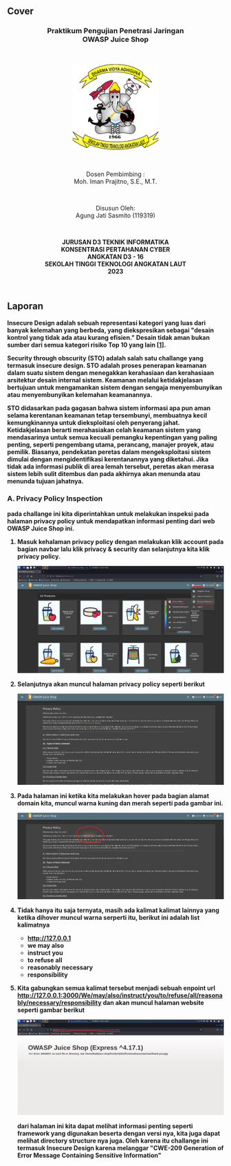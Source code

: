 ## Cover

<h3 align="center">
    <b>Praktikum Pengujian Penetrasi Jaringan</b><br>
    OWASP Juice Shop<br>
     
</h3>
<br>
<p align="center">
  <img src="../../public/logo_sttal.png" alt="Logo STTAL" width="200">
</p>
<br>
<p align="center">
    Dosen Pembimbing :<br>
    Moh. Iman Prajitno, S.E., M.T.
</p>
<br>
<p align="center">
    Disusun Oleh:<br>
    Agung Jati Sasmito (119319)
</p>
<br>
<p align="center">
    <b>
        JURUSAN D3 TEKNIK INFORMATIKA <br>
        KONSENTRASI PERTAHANAN CYBER <br>
        ANGKATAN D3 - 16 <br> 
        SEKOLAH TINGGI TEKNOLOGI ANGKATAN LAUT <br>
        2023
    </br>
</p>
<br>


## Laporan

Insecure Design adalah sebuah representasi kategori yang luas dari banyak kelemahan yang berbeda, yang diekspresikan sebagai "desain kontrol yang tidak ada atau kurang efisien." Desain tidak aman bukan sumber dari semua kategori risiko Top 10 yang lain [[1](https://owasp.org/Top10/id/A04_2021-Insecure_Design/)].

Security through obscurity (STO) adalah salah satu challange yang termasuk insecure design. STO adalah proses penerapan keamanan dalam suatu sistem dengan menegakkan kerahasiaan dan kerahasiaan arsitektur desain internal sistem. Keamanan melalui ketidakjelasan bertujuan untuk mengamankan sistem dengan sengaja menyembunyikan atau menyembunyikan kelemahan keamanannya.

STO didasarkan pada gagasan bahwa sistem informasi apa pun aman selama kerentanan keamanan tetap tersembunyi, membuatnya kecil kemungkinannya untuk dieksploitasi oleh penyerang jahat. Ketidakjelasan berarti merahasiakan celah keamanan sistem yang mendasarinya untuk semua kecuali pemangku kepentingan yang paling penting, seperti pengembang utama, perancang, manajer proyek, atau pemilik. Biasanya, pendekatan peretas dalam mengeksploitasi sistem dimulai dengan mengidentifikasi kerentanannya yang diketahui. Jika tidak ada informasi publik di area lemah tersebut, peretas akan merasa sistem lebih sulit ditembus dan pada akhirnya akan menunda atau menunda tujuan jahatnya.

### A. Privacy Policy Inspection

pada challange ini kita diperintahkan untuk melakukan inspeksi pada halaman privacy policy untuk mendapatkan informasi penting dari web OWASP Juice Shop ini.

1. Masuk kehalaman privacy policy dengan melakukan klik account pada bagian navbar lalu klik privacy & security dan selanjutnya kita klik privacy policy.

    ![Screenshot](images/1.png)

2. Selanjutnya akan muncul halaman privacy policy seperti berikut

    ![Screenshot](images/2.png)

3. Pada halaman ini ketika kita melakukan hover pada bagian alamat domain kita, muncul warna kuning dan merah seperti pada gambar ini.

    ![Screenshot](images/3.png)

4. Tidak hanya itu saja ternyata, masih ada kalimat kalimat lainnya yang ketika dihover muncul warna serperti itu, berikut ini adalah list kalimatnya

    - http://127.0.0.1
    - we may also
    - instruct you
    - to refuse all
    - reasonably necessary
    - responsibility

4. Kita gabungkan semua kalimat tersebut menjadi sebuah enpoint url http://127.0.0.1:3000/We/may/also/instruct/you/to/refuse/all/reasonably/necessary/responsibility dan akan muncul halaman website seperti gambar berikut

    ![Screenshot](images/4.png)

    dari halaman ini kita dapat melihat informasi penting seperti framework yang digunakan beserta dengan versi nya, kita juga dapat melihat directory structure nya juga. Oleh karena itu challange ini termasuk Insecure Design karena melanggar "CWE-209 Generation of Error Message Containing Sensitive Information"